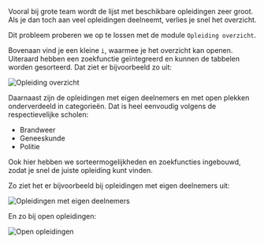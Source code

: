Vooral bij grote team wordt de lijst met beschikbare opleidingen zeer groot. Als je dan toch aan veel opleidingen deelneemt, verlies je snel het overzicht. 

Dit probleem proberen we op te lossen met de module `Opleiding overzicht`.

Bovenaan vind je een kleine `i`, waarmee je het overzicht kan openen. Uiteraard hebben een zoekfunctie geïntegreerd en kunnen de tabbelen worden gesorteerd. Dat ziet er bijvoorbeeld zo uit:

![Opleiding overzicht](/docs/assets/schoolingOverview/img/overview_de_DE.png)

Daarnaast zijn de opleidingen met eigen deelnemers en met open plekken onderverdeeld in categorieën. Dat is heel eenvoudig volgens de respectievelijke scholen:
* Brandweer
* Geneeskunde
* Politie

Ook hier hebben we sorteermogelijkheden en zoekfuncties ingebouwd, zodat je snel de juiste opleiding kunt vinden. 

Zo ziet het er bijvoorbeeld bij opleidingen met eigen deelnemers uit:

![Opleidingen met eigen deelnemers](/docs/assets/schoolingOverview/img/own_de_DE.png)

En zo bij open opleidingen:

![Open opleidingen](/docs/assets/schoolingOverview/img/alliance_de_DE.png)
